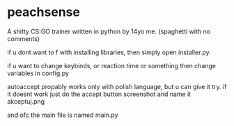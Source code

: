 # peachsense
A shitty CS:GO trainer written in python by 14yo me. (spaghetti with no comments)

if u dont want to f with installing libraries, then simply open installer.py

if u want to change keybinds, or reaction time or something then change variables in config.py

autoaccept propably works only with polish language, but u can give it try. if it doesnt work just do the accept button screenshot and name it akceptuj.png

and ofc the main file is named main.py
